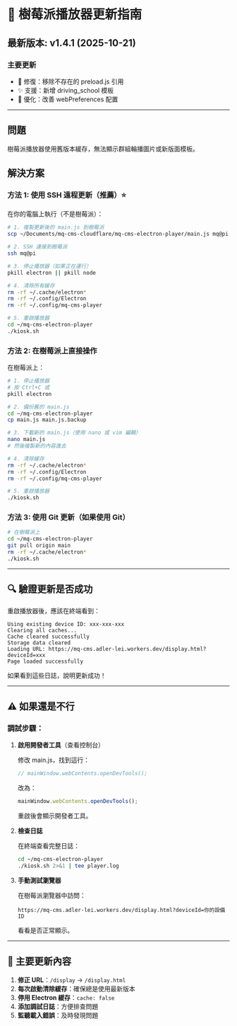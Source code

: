 # 🔄 樹莓派播放器更新指南

## 最新版本: v1.4.1 (2025-10-21)

### 主要更新
- 🐛 修復：移除不存在的 preload.js 引用
- ✨ 支援：新增 driving_school 模板
- 🔧 優化：改善 webPreferences 配置

---

## 問題
樹莓派播放器使用舊版本緩存，無法顯示群組輪播圖片或新版面模板。

## 解決方案

### 方法 1: 使用 SSH 遠程更新（推薦）⭐

在你的電腦上執行（不是樹莓派）：

```bash
# 1. 複製更新後的 main.js 到樹莓派
scp ~/Documents/mq-cms-cloudflare/mq-cms-electron-player/main.js mq@pi:~/mq-cms-electron-player/

# 2. SSH 連接到樹莓派
ssh mq@pi

# 3. 停止播放器（如果正在運行）
pkill electron || pkill node

# 4. 清除所有緩存
rm -rf ~/.cache/electron*
rm -rf ~/.config/Electron
rm -rf ~/.config/mq-cms-player

# 5. 重啟播放器
cd ~/mq-cms-electron-player
./kiosk.sh
```

### 方法 2: 在樹莓派上直接操作

在樹莓派上：

```bash
# 1. 停止播放器
# 按 Ctrl+C 或
pkill electron

# 2. 備份舊的 main.js
cd ~/mq-cms-electron-player
cp main.js main.js.backup

# 3. 下載新的 main.js（使用 nano 或 vim 編輯）
nano main.js
# 然後複製新的內容進去

# 4. 清除緩存
rm -rf ~/.cache/electron*
rm -rf ~/.config/Electron
rm -rf ~/.config/mq-cms-player

# 5. 重啟播放器
./kiosk.sh
```

### 方法 3: 使用 Git 更新（如果使用 Git）

```bash
# 在樹莓派上
cd ~/mq-cms-electron-player
git pull origin main
rm -rf ~/.cache/electron*
./kiosk.sh
```

---

## 🔍 驗證更新是否成功

重啟播放器後，應該在終端看到：

```
Using existing device ID: xxx-xxx-xxx
Clearing all caches...
Cache cleared successfully
Storage data cleared
Loading URL: https://mq-cms.adler-lei.workers.dev/display.html?deviceId=xxx
Page loaded successfully
```

如果看到這些日誌，說明更新成功！

---

## ⚠️ 如果還是不行

### 調試步驟：

1. **啟用開發者工具**（查看控制台）

   修改 main.js，找到這行：
   ```javascript
   // mainWindow.webContents.openDevTools();
   ```
   
   改為：
   ```javascript
   mainWindow.webContents.openDevTools();
   ```
   
   重啟後會顯示開發者工具。

2. **檢查日誌**

   在終端查看完整日誌：
   ```bash
   cd ~/mq-cms-electron-player
   ./kiosk.sh 2>&1 | tee player.log
   ```

3. **手動測試瀏覽器**

   在樹莓派瀏覽器中訪問：
   ```
   https://mq-cms.adler-lei.workers.dev/display.html?deviceId=你的設備ID
   ```
   
   看看是否正常顯示。

---

## 📝 主要更新內容

1. **修正 URL**：`/display` → `/display.html`
2. **每次啟動清除緩存**：確保總是使用最新版本
3. **停用 Electron 緩存**：`cache: false`
4. **添加調試日誌**：方便排查問題
5. **監聽載入錯誤**：及時發現問題
